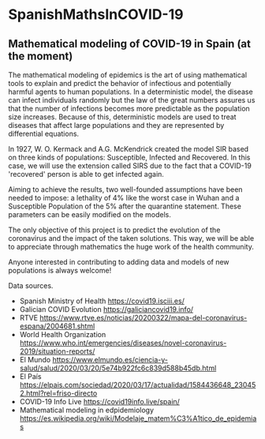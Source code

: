# SpanishMathsInCOVID-19
## Mathematical modeling of COVID-19 in Spain (at the moment)

The mathematical modeling of epidemics is the art of using mathematical tools to explain and predict the behavior of infectious and potentially harmful agents to human populations. In a deterministic model, the disease can infect individuals randomly but the law of the great numbers assures us that the number of infections becomes more predictable as the population size increases. Because of this, deterministic models are used to treat diseases that affect large populations and they are represented by differential equations.

In 1927, W. O. Kermack and A.G. McKendrick created the model SIR based on three kinds of populations: Susceptible, Infected and Recovered. In this case, we will use the extension called SIRS due to the fact that a COVID-19 'recovered' person is able to get infected again.

Aiming to achieve the results, two well-founded assumptions have been needed to impose: a lethality of 4% like the worst case in Wuhan and a Susceptible Population of the 5% after the quarantine statement. These parameters can be easily modified on the models.

The only objective of this project is to predict the evolution of the coronavirus and the impact of the taken solutions. This way, we will be able to appreciate through mathematics the huge work of the health community.

Anyone interested in contributing to adding data and models of new populations is always welcome!

Data sources.

- Spanish Ministry of Health https://covid19.isciii.es/
- Galician COVID Evolution https://galiciancovid19.info/
- RTVE https://www.rtve.es/noticias/20200322/mapa-del-coronavirus-espana/2004681.shtml
- World Health Organization https://www.who.int/emergencies/diseases/novel-coronavirus-2019/situation-reports/
- El Mundo https://www.elmundo.es/ciencia-y-salud/salud/2020/03/20/5e74b922fc6c839d588b45db.html
- El País https://elpais.com/sociedad/2020/03/17/actualidad/1584436648_230452.html?rel=friso-directo
- COVID-19 Info Live https://covid19info.live/spain/
- Mathematical modeling in edpidemiology https://es.wikipedia.org/wiki/Modelaje_matem%C3%A1tico_de_epidemias
